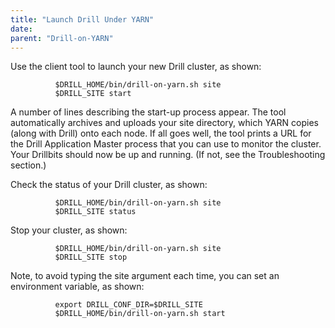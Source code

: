 ```yaml
---
title: "Launch Drill Under YARN"
date:  
parent: "Drill-on-YARN"
---  
```


Use the client tool to launch your new Drill cluster, as shown:  

              $DRILL_HOME/bin/drill-on-yarn.sh site
              $DRILL_SITE start


A number of lines describing the start-up process appear. The tool automatically archives
and uploads your site directory, which YARN copies (along with Drill) onto each node. If all goes well, the tool prints a URL for the Drill Application Master process that you can use to monitor the cluster. Your Drillbits should now be up and running. (If not, see the Troubleshooting section.)  

Check the status of your Drill cluster, as shown:  

              $DRILL_HOME/bin/drill-on-yarn.sh site
              $DRILL_SITE status  

Stop your cluster, as shown:  

              $DRILL_HOME/bin/drill-on-yarn.sh site
              $DRILL_SITE stop


Note, to avoid typing the site argument each time, you can set an environment variable, as shown:  

              export DRILL_CONF_DIR=$DRILL_SITE
              $DRILL_HOME/bin/drill-on-yarn.sh start